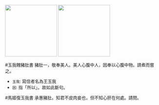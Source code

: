 [//]: # (scanned texts)
<img src="http://library.ctext.org/s1890343/s1890343_0170.png" width="170">
<img src="http://library.ctext.org/s1890343/s1890343_0169.png" width="170">

[//]: # (texts)
#玉我餽豬肚書
豬肚一，敬奉美人。美人心腹中人，因奉以心腹中物。請煮而嘗之。

- `玉我`: 寫信者名為王玉我
- `因`: 指「所以」。故如此斷句。

#馬姬復玉我書
承惠豬肚。知君不皮肉妾也，但不知心肝在何處。請問。